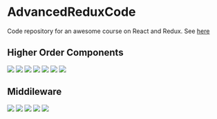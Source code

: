 # AdvancedReduxCode

Code repository for an awesome course on React and Redux.  See [here](https://www.udemy.com/react-redux-tutorial)

## Higher Order Components

![](HOC/1.png)
![](HOC/2.png)
![](HOC/3.png)
![](HOC/4.png)
![](HOC/5.png)
![](HOC/6.png)
![](HOC/7.png)

## Middileware

![](middlewares/1.png)
![](middlewares/2.png)
![](middlewares/3.png)
![](middlewares/4.png)
![](middlewares/6.png)

